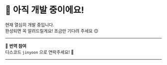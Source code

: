 # 🚧 아직 개발 중이에요!

현재 열심히 개발 중입니다.  
완성되면 꼭 알려드릴게요! 조금만 기다려 주세요 😊

---

📌 **번역 참여**  
디스코드 `jinyoon` 으로 연락주세요! 🙏

---
